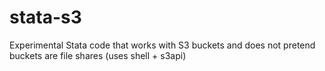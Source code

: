 # stata-s3
Experimental Stata code that works with S3 buckets  and does not pretend buckets are file shares (uses shell + s3api)
